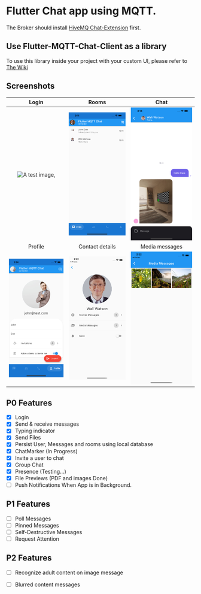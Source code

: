 # Flutter Chat app using MQTT.
The Broker should install [HiveMQ Chat-Extension](https://github.com/WahidNasri/hivemq-chat-extension) first.

## Use Flutter-MQTT-Chat-Client as a library
To use this library inside your project with your custom UI, please refer to [The Wiki](wiki.md)
## Screenshots
| Login      | Rooms      | Chat
|:------------:|:-------------:|:-------:
| ![A test image,](screenshots/sc1.png) | ![A test image,](screenshots/sc2.png) |![A test image,](screenshots/sc3.png)
|Profile | Contact details | Media messages
| ![A test image,](screenshots/sc4.png) | ![A test image,](screenshots/sc5.png) |![A test image,](screenshots/sc6.png)


## P0 Features
- [x] Login
- [x] Send & receive messages
- [x] Typing indicator
- [x] Send Files
- [x] Persist User, Messages and rooms using local database
- [x] ChatMarker (In Progress)
- [x] Invite a user to chat
- [x] Group Chat
- [x] Presence (Testing...)
- [x] File Previews (PDF and images Done)
- [ ] Push Notifications When App is in Background.

## P1 Features
- [ ] Poll Messages
- [ ] Pinned Messages
- [ ] Self-Destructive Messages
- [ ] Request Attention
  
## P2 Features
- [ ] Recognize adult content on image message
- [ ] Blurred content messages

